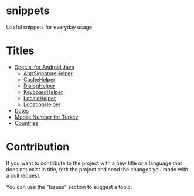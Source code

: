 # snippets
Useful snippets for everyday usage

# Titles
- [Special for Android Java](./)
  - [AppSignatureHelper](https://github.com/ozcanzaferayan/snippets/tree/main/Android/Java/AppSignatureHelper)
  - [CacheHelper](https://github.com/ozcanzaferayan/snippets/tree/main/Android/Java/CacheHelper)
  - [DialogHelper](https://github.com/ozcanzaferayan/snippets/tree/main/Android/Java/DialogHelper)
  - [KeyboardHelper](https://github.com/ozcanzaferayan/snippets/tree/main/Android/Java/KeyboardHelper)
  - [LocaleHelper](https://github.com/ozcanzaferayan/snippets/tree/main/Android/Java/LocaleHelper)
  - [LocationHelper](https://github.com/ozcanzaferayan/snippets/tree/main/Android/Java/LocationHelper)
- [Dates](https://github.com/ozcanzaferayan/snippets/tree/main/Dates)
- [Mobile Number for Turkey](https://github.com/ozcanzaferayan/snippets/tree/main/TurkishMobileNumber)
- [Countries](https://github.com/ozcanzaferayan/snippets/tree/main/Countries)

# Contribution
If you want to contribute to the project with a new title or a language that does not exist in title, fork the project and send the changes you made with a pull request.

You can use the "Issues" section to suggest a topic.
